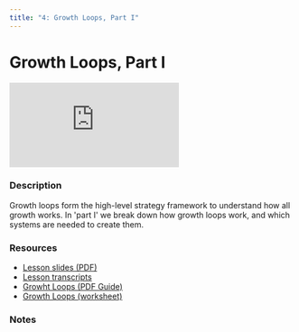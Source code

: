 ```yaml
---
title: "4: Growth Loops, Part I"
---
```


# Growth Loops, Part I

<div class='embed-container'><iframe src='https://player.vimeo.com/video/322694869' frameborder='0' webkitAllowFullScreen mozallowfullscreen allowFullScreen></iframe></div>


### Description

Growth loops form the high-level strategy framework to understand how all growth works. In 'part I' we break down how growth loops work, and which systems are needed to create them.

### Resources

- [Lesson slides (PDF)](https://wvww.googledrive.com/file_public_link)
- [Lesson transcripts](https://wvww.googledrive.com/file_public_link)
- [Growht Loops (PDF Guide)](https://wvww.googledrive.com/file_public_link)
- [Growth Loops (worksheet)](https://wvww.googledrive.com/file_public_link)

### Notes